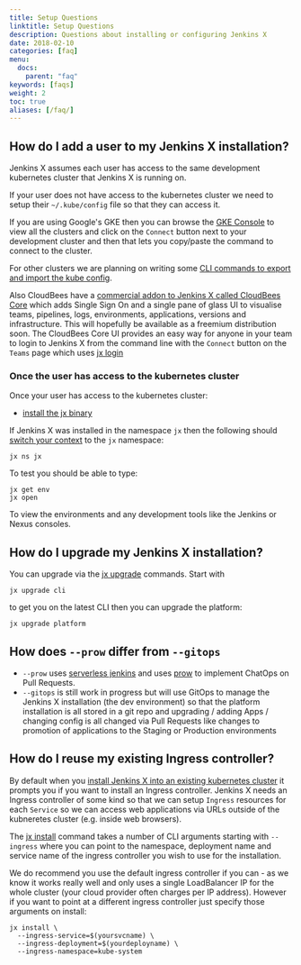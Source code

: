 ```yaml
---
title: Setup Questions
linktitle: Setup Questions
description: Questions about installing or configuring Jenkins X
date: 2018-02-10
categories: [faq]
menu:
  docs:
    parent: "faq"
keywords: [faqs]
weight: 2
toc: true
aliases: [/faq/]
---
```


## How do I add a user to my Jenkins X installation?

Jenkins X assumes each user has access to the same development kubernetes cluster that Jenkins X is running on.

If your user does not have access to the kubernetes cluster we need to setup their `~/.kube/config` file so that they can access it. 

If you are using Google's GKE then you can browse the [GKE Console](https://console.cloud.google.com) to view all the clusters and click on the `Connect` button next to your development cluster and then that lets you copy/paste the command to connect to the cluster.

For other clusters we are planning on writing some [CLI commands to export and import the kube config](https://github.com/jenkins-x/jx/issues/1406).

Also CloudBees have a [commercial addon to Jenkins X called CloudBees Core](https://www.cloudbees.com/products/cloudbees-core-for-kubernetes-continuous-delivery) which adds Single Sign On and a single pane of glass UI to visualise teams, pipelines, logs, environments, applications, versions and infrastructure. This will hopefully be available as a freemium distribution soon. The CloudBees Core UI provides an easy way for anyone in your team to login to Jenkins X from the command line with the `Connect` button on the `Teams` page which uses [jx login](/commands/jx_login/) 

### Once the user has access to the kubernetes cluster

Once your user has access to the kubernetes cluster:

* [install the jx binary](/getting-started/install/)

If Jenkins X was installed in the namespace `jx` then the following should [switch your context](/developing/kube-context/) to the `jx` namespace:

    jx ns jx

To test you should be able to type:

    jx get env
    jx open

To view the environments and any development tools like the Jenkins or Nexus consoles.

## How do I upgrade my Jenkins X installation?

You can upgrade via the [jx upgrade](/commands/jx_upgrade/) commands. Start with 

```shell 
jx upgrade cli
```

to get you on the latest CLI then you can upgrade the platform:

```shell 
jx upgrade platform
```

## How does `--prow` differ from `--gitops`

* `--prow` uses [serverless jenkins](/news/serverless-jenkins/) and uses [prow](https://github.com/kubernetes/test-infra/tree/master/prow) to implement ChatOps on Pull Requests.
*  `--gitops` is still work in progress but will use GitOps to manage the Jenkins X installation (the dev environment) so that the platform installation is all stored in a git repo and upgrading / adding Apps / changing config is all changed via Pull Requests like changes to promotion of applications to the Staging or Production environments

## How do I reuse my existing Ingress controller?

By default when you [install Jenkins X into an existing kubernetes cluster](/getting-started/install-on-cluster/) it prompts you if you want to install an Ingress controller. Jenkins X needs an Ingress controller of some kind so that we can setup `Ingress` resources for each `Service` so we can access web applications via URLs outside of the kubneretes cluster (e.g. inside web browsers).

The [jx install](/commands/jx_install/) command takes a number of CLI arguments starting with `--ingress` where you can point to the namespace, deployment name and service name of the ingress controller you wish to use for the installation. 

We do recommend you use the default ingress controller if you can - as we know it works really well and only uses a single LoadBalancer IP for the whole cluster (your cloud provider often charges per IP address). However if you want to point at a different ingress controller just specify those arguments on install:

```shell 
jx install \
  --ingress-service=$(yoursvcname) \
  --ingress-deployment=$(yourdeployname) \
  --ingress-namespace=kube-system
```


